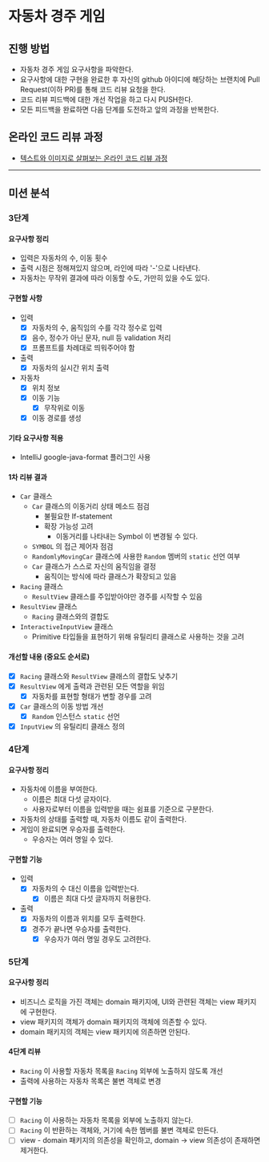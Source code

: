 # 자동차 경주 게임

## 진행 방법

* 자동차 경주 게임 요구사항을 파악한다.
* 요구사항에 대한 구현을 완료한 후 자신의 github 아이디에 해당하는 브랜치에 Pull Request(이하 PR)를 통해 코드 리뷰 요청을 한다.
* 코드 리뷰 피드백에 대한 개선 작업을 하고 다시 PUSH한다.
* 모든 피드백을 완료하면 다음 단계를 도전하고 앞의 과정을 반복한다.

## 온라인 코드 리뷰 과정

* [텍스트와 이미지로 살펴보는 온라인 코드 리뷰 과정](https://github.com/next-step/nextstep-docs/tree/master/codereview)

---

## 미션 분석

### 3단계

#### 요구사항 정리

- 입력은 자동차의 수, 이동 횟수
- 출력 시점은 정해져있지 않으며, 라인에 따라 '-'으로 나타낸다.
- 자동차는 무작위 결과에 따라 이동할 수도, 가만히 있을 수도 있다.

#### 구현할 사항

- 입력
    - [x] 자동차의 수, 움직임의 수를 각각 정수로 입력
    - [x] 음수, 정수가 아닌 문자, null 등 validation 처리
    - [x] 프롬프트를 차례대로 띄워주어야 함
- 출력
    - [x] 자동차의 실시간 위치 출력
- 자동차
    - [x] 위치 정보
    - [x] 이동 기능
        - [x] 무작위로 이동
    - [x] 이동 경로를 생성

#### 기타 요구사항 적용

- IntelliJ google-java-format 플러그인 사용

#### 1차 리뷰 결과

- `Car` 클래스
    - `Car` 클래스의 이동거리 상태 메소드 점검
        - 불필요한 If-statement
        - 확장 가능성 고려
            - 이동거리를 나타내는 Symbol 이 변경될 수 있다.
    - `SYMBOL` 의 접근 제어자 점검
    - `RandomlyMovingCar` 클래스에 사용한 `Random` 멤버의 `static` 선언 여부
    - `Car` 클래스가 스스로 자신의 움직임을 결정
        - 움직이는 방식에 따라 클래스가 확장되고 있음
- `Racing` 클래스
    - `ResultView` 클래스를 주입받아야만 경주를 시작할 수 있음
- `ResultView` 클래스
    - `Racing` 클래스와의 결합도
- `InteractiveInputView` 클래스
    - Primitive 타입들을 표현하기 위해 유틸리티 클래스로 사용하는 것을 고려

#### 개선할 내용 (중요도 순서로)

- [x] `Racing` 클래스와 `ResultView` 클래스의 결합도 낮추기
- [x] `ResultView` 에게 출력과 관련된 모든 역할을 위임
    - [x] 자동차를 표현할 형태가 변할 경우를 고려
- [x] `Car` 클래스의 이동 방법 개선
    - [x] `Random` 인스턴스 `static` 선언
- [x] `InputView` 의 유틸리티 클래스 정의

### 4단계

#### 요구사항 정리

- 자동차에 이름을 부여한다.
  - 이름은 최대 다섯 글자이다.
  - 사용자로부터 이름을 입력받을 때는 쉼표를 기준으로 구분한다.
- 자동차의 상태를 출력할 때, 자동차 이름도 같이 출력한다.
- 게임이 완료되면 우승자를 출력한다.
  - 우승자는 여러 명일 수 있다.

#### 구현할 기능

- 입력
  - [x] 자동차의 수 대신 이름을 입력받는다.
    - [x] 이름은 최대 다섯 글자까지 허용한다.
- 출력
  - [x] 자동차의 이름과 위치를 모두 출력한다.
  - [x] 경주가 끝나면 우승자를 출력한다.
    - [x] 우승자가 여러 명일 경우도 고려한다.

### 5단계

#### 요구사항 정리

- 비즈니스 로직을 가진 객체는 domain 패키지에, UI와 관련된 객체는 view 패키지에 구현한다.
- view 패키지의 객체가 domain 패키지의 객체에 의존할 수 있다.
- domain 패키지의 객체는 view 패키지에 의존하면 안된다.

#### 4단계 리뷰

- `Racing` 이 사용할 자동차 목록을 `Racing` 외부에 노출하지 않도록 개선
- 출력에 사용하는 자동차 목록은 불변 객체로 변경

#### 구현할 기능

- [ ] `Racing` 이 사용하는 자동차 목록을 외부에 노출하지 않는다.
- [ ] `Racing` 이 반환하는 객체와, 거기에 속한 멤버를 불변 객체로 만든다.
- [ ] view - domain 패키지의 의존성을 확인하고, domain -> view 의존성이 존재하면 제거한다.
